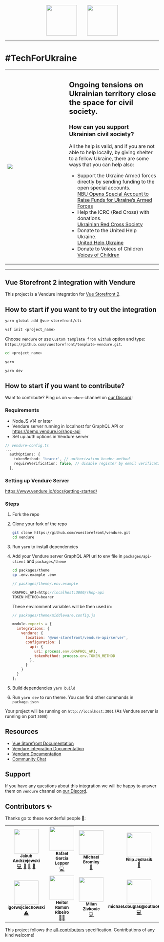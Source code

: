<div align="center">
  <img src="https://user-images.githubusercontent.com/1626923/137092657-fb398d20-b592-4661-a1f9-4135db0b61d5.png" height="100px" />
  <img src="https://www.vendure.io/logo.png" height="100px" style="margin-left: 30px;">
</div>


---------

# #TechForUkraine

<table>
  <tr>
    <td style="width:40%;">
       <img src="https://user-images.githubusercontent.com/1626923/155853691-d6d0a541-d3b9-40bf-b8f5-2d38303e9e49.png" />
    </td>
    <td>
      <h2><strong>Ongoing tensions on Ukrainian territory close the space for civil society.</strong></h2>
      <h3>How can you support Ukrainian civil society?</h3>
      All the help is valid, and if you are not able to help locally, by giving shelter to a fellow Ukraine, there are some ways that you can help also:
      <ul>
        <li>
          Support the Ukraine Armed forces directly by sending funding to the open special accounts.<br />
          <a href="https://bank.gov.ua/en/news/all/natsionalniy-bank-vidkriv-spetsrahunok-dlya-zboru-koshtiv-na-potrebi-armiyi" target="_blank">NBU Opens Special Account to Raise Funds for Ukraine’s Armed Forces</a>
        </li>
        <li>
          Help the ICRC (Red Cross) with donations.<br />
          <a href="https://www.icrc.org/en/where-we-work/europe-central-asia/ukraine" target="_blank">Ukrainian Red Cross Society</a>
        </li>
        <li>
          Donate to the United Help Ukraine.<br />
          <a href="https://unitedhelpukraine.org/" target="_blank">United Help Ukraine</a>
        </li>
        <li>
          Donate to Voices of Children<br />
          <a href="https://voices.org.ua/en/" target="_blank">Voices of Children</a>
        </li>
    </td>
  </tr>
</table>

---------


## Vue Storefront 2 integration with Vendure

This project is a Vendure integration for [Vue Storefront 2](https://github.com/vuestorefront/vue-storefront/).

## How to start if you want to try out the integration

```bash
yarn global add @vue-storefront/cli
```

```bash
vsf init <project_name>
```

Choose `Vendure` or use `Custom template from Github` option and type: `https://github.com/vuestorefront/template-vendure.git`.

```bash
cd <project_name> 
```

```bash
yarn
```

```bash
yarn dev
```

## How to start if you want to contribute?

Want to contribute? Ping us on `vendure` channel on [our Discord](https://discord.vuestorefront.io)!

### Requirements

- NodeJS v14 or later
- Vendure server running in localhost for GraphQL API or <https://demo.vendure.io/shop-api>
- Set up auth options in Vendure server

```ts
// vendure-config.ts
...
  authOptions: {
    tokenMethod: 'bearer', // authorization header method
    requireVerification: false, // disable register by email verification
  },
```

### Setting up Vendure Server

<https://www.vendure.io/docs/getting-started/>

### Steps

1. Fork the repo
2. Clone your fork of the repo

    ```bash
    git clone https://github.com/vuestorefront/vendure.git
    cd vendure
    ```

3. Run `yarn` to install dependencies
4. Add your Vendure server GraphQL API uri to env file in `packages/api-client` and `packages/theme`

    ```bash
    cd packages/theme
    cp .env.example .env
    ```

    ```js
    // packages/theme/.env.example

    GRAPHQL_API=http://localhost:3000/shop-api
    TOKEN_METHOD=bearer
    ```

    These environment variables will be then used in:

    ```js
    // packages/theme/middleware.config.js

    module.exports = {
      integrations: {
        vendure: {
          location: '@vue-storefront/vendure-api/server',
          configuration: {
            api: {
              uri: process.env.GRAPHQL_API,
              tokenMethod: process.env.TOKEN_METHOD
            },
          }
        }
      }
    };
    ```

5. Build dependencies `yarn build`
6. Run `yarn dev` to run theme. You can find other commands in `package.json`

Your project will be running on `http://localhost:3001` (As Vendure server is running on port `3000`)

## Resources

- [Vue Storefront Documentation](https://docs.vuestorefront.io/v2/)
- [Vendure integration Documentation](https://docs.vuestorefront.io/vendure)
- [Vendure Documentation](https://www.vendure.io/docs/)
- [Community Chat](https://discord.vuestorefront.io)

## Support

If you have any questions about this integration we will be happy to answer them on  `vendure` channel on [our Discord](discord.vuestorefront.io).

## Contributors ✨

Thanks go to these wonderful people 🙌:

<!-- ALL-CONTRIBUTORS-LIST:START - Do not remove or modify this section -->
<!-- prettier-ignore-start -->
<!-- markdownlint-disable -->
<table>
  <tr>
    <td align="center"><a href="https://github.com/Baroshem"><img src="https://avatars.githubusercontent.com/u/37120330?v=4?s=80" width="80px;" alt=""/><br /><sub><b>Jakub Andrzejewski</b></sub></a><br /><a href="https://github.com/vuestorefront/@vuestorefront/vendure/commits?author=Baroshem" title="Code">💻</a> <a href="#maintenance-Baroshem" title="Maintenance">🚧</a> <a href="#projectManagement-Baroshem" title="Project Management">📆</a> <a href="https://github.com/vuestorefront/@vuestorefront/vendure/commits?author=Baroshem" title="Documentation">📖</a></td>
    <td align="center"><a href="https://rafagarcialepper.com/"><img src="https://avatars.githubusercontent.com/u/73605?v=4?s=80" width="80px;" alt=""/><br /><sub><b>Rafael Garcia Lepper</b></sub></a><br /><a href="https://github.com/vuestorefront/@vuestorefront/vendure/commits?author=rglepper" title="Code">💻</a></td>
    <td align="center"><a href="http://www.michaelbromley.co.uk/"><img src="https://avatars.githubusercontent.com/u/6275952?v=4?s=80" width="80px;" alt=""/><br /><sub><b>Michael Bromley</b></sub></a><br /><a href="https://github.com/vuestorefront/@vuestorefront/vendure/pulls?q=is%3Apr+reviewed-by%3Amichaelbromley" title="Reviewed Pull Requests">👀</a></td>
    <td align="center"><a href="https://fifciuu.com/"><img src="https://avatars.githubusercontent.com/u/30155292?v=4?s=80" width="80px;" alt=""/><br /><sub><b>Filip Jędrasik</b></sub></a><br /><a href="https://github.com/vuestorefront/@vuestorefront/vendure/pulls?q=is%3Apr+reviewed-by%3AFifciu" title="Reviewed Pull Requests">👀</a></td>
    <td align="center"><a href="https://github.com/Mateuszpietrusinski"><img src="https://avatars.githubusercontent.com/u/24594740?v=4?s=80" width="80px;" alt=""/><br /><sub><b>Mateusz Pietrusiński</b></sub></a><br /><a href="https://github.com/vuestorefront/@vuestorefront/vendure/pulls?q=is%3Apr+reviewed-by%3AMateuszpietrusinski" title="Reviewed Pull Requests">👀</a></td>
  </tr>
  <tr>
    <td align="center"><a href="https://github.com/igorwojciechowski"><img src="https://avatars.githubusercontent.com/u/26794636?v=4?s=80" width="80px;" alt=""/><br /><sub><b>igorwojciechowski</b></sub></a><br /><a href="https://github.com/vuestorefront/@vuestorefront/vendure/commits?author=igorwojciechowski" title="Tests">⚠️</a></td>
    <td align="center"><a href="https://heitor.co/"><img src="https://avatars.githubusercontent.com/u/1626923?v=4?s=80" width="80px;" alt=""/><br /><sub><b>Heitor Ramon Ribeiro</b></sub></a><br /><a href="#mentoring-bloodf" title="Mentoring">🧑‍🏫</a></td>
    <td align="center"><a href="https://www.malimlin.si/"><img src="https://avatars.githubusercontent.com/u/302135?v=4?s=80" width="80px;" alt=""/><br /><sub><b>Milan Zivkovic</b></sub></a><br /><a href="https://github.com/vuestorefront/@vuestorefront/vendure/commits?author=zmilan" title="Code">💻</a></td>
    <td align="center"><a href="https://github.com/Michaeldrm"><img src="https://avatars.githubusercontent.com/u/4975044?v=4?s=80" width="80px;" alt=""/><br /><sub><b>michael.douglas@outlook.com</b></sub></a><br /><a href="https://github.com/vuestorefront/@vuestorefront/vendure/commits?author=Michaeldrm" title="Code">💻</a></td>
    <td align="center"><a href="https://github.com/justyna-13"><img src="https://avatars.githubusercontent.com/u/46591755?v=4?s=80" width="80px;" alt=""/><br /><sub><b>Justyna</b></sub></a><br /><a href="https://github.com/vuestorefront/@vuestorefront/vendure/commits?author=justyna-13" title="Code">💻</a></td>
  </tr>
</table>

<!-- markdownlint-restore -->
<!-- prettier-ignore-end -->

<!-- ALL-CONTRIBUTORS-LIST:END -->

This project follows the [all-contributors](https://github.com/all-contributors/all-contributors) specification. Contributions of any kind welcome!
